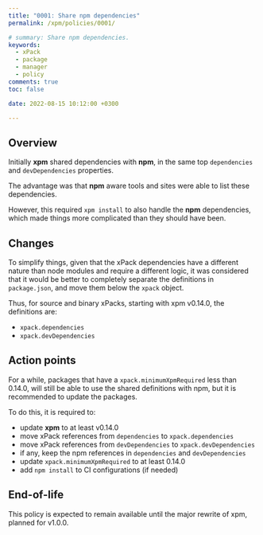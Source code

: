 ```yaml
---
title: "0001: Share npm dependencies"
permalink: /xpm/policies/0001/

# summary: Share npm dependencies.
keywords:
  - xPack
  - package
  - manager
  - policy
comments: true
toc: false

date: 2022-08-15 10:12:00 +0300

---
```


## Overview

Initially **xpm** shared dependencies with **npm**, in the same top
`dependencies` and `devDependencies` properties.

The advantage was that **npm** aware tools and sites were able to list
these dependencies.

However, this required `xpm install` to also handle the **npm** dependencies,
which made things more complicated than they should have been.

## Changes

To simplify things, given that the xPack dependencies have a different
nature than node modules and require a different logic, it was considered
that it would be better to completely separate the definitions in
`package.json`, and move them below the `xpack` object.

Thus, for source and binary xPacks, starting with xpm v0.14.0,
the definitions are:

- `xpack.dependencies`
- `xpack.devDependencies`

## Action points

For a while, packages that have a `xpack.minimumXpmRequired` less than 0.14.0,
will still be able to use the shared definitions with npm,
but it is recommended to update the packages.

To do this, it is required to:

- update **xpm** to at least v0.14.0
- move xPack references from `dependencies` to `xpack.dependencies`
- move xPack references from `devDependencies` to `xpack.devDependencies`
- if any, keep the npm references in `dependencies` and `devDependencies`
- update `xpack.minimumXpmRequired` to at least 0.14.0
- add `npm install` to CI configurations (if needed)

## End-of-life

This policy is expected to remain available until the major rewrite of xpm,
planned for v1.0.0.
